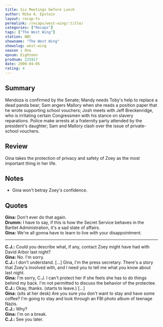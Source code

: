 ```yaml
---
title: Six Meetings before Lunch
author: Mika A. Epstein
layout: recap-tv
permalink: /recaps/west-wing/:title/
categories: ["Recaps"]
tags: ["The West Wing"]
station: NBC  
showname: "The West Wing"
showslug: west-wing  
season : One  
epnum: Eighteen  
prodnum: 225917
date: 2000-04-05
rating: 4  
---
```


## Summary

Mendoza is confirmed by the Senate; Mandy needs Toby's help to replace a dead panda bear; Sam angers Mallory when she reads a position paper that he wrote supporting school vouchers; Josh meets with Jeff Breckenridge, who is irritating certain Congressmen with his stance on slavery reparations. Police make arrests at a fraternity party attended by the president's daughter; Sam and Mallory clash over the issue of private-school vouchers.

## Review

Gina takes the protection of privacy and safety of Zoey as the most important thing in her life.

## Notes

* Gina won't betray Zoey's confidence.

## Quotes

**Gina:** Don't ever do that again.  
**Drumm:** I have to say, if this is how the Secret Service behaves in the Bartlet Administration, it's a sad state of affairs.  
**Gina:** We're all gonna have to learn to live with your disappointment.

- - -

**C.J.:** Could you describe what, if any, contact Zoey might have had with David Arbor last night?  
**Gina:** No. I'm sorry.  
**C.J.:** I don't understand. [&#8230;] Gina, I'm the press secretary. There's a story that Zoey's involved with, and I need you to tell me what you know about last night.  
**Gina:** I'm sorry, C.J. I can't protect her if she feels she has to do things behind my back. I'm not permitted to discuss the behavior of the protectee.  
**C.J.:** Okay, thanks. (starts to leave.) [&#8230;]  
**Gina:** (sits at her desk) Are you sure you don't want to stay and have some coffee? I'm going to stay and look through an FBI photo album of teenage Nazis.  
**C.J.:** Why?  
**Gina:** I'm on a break.  
**C.J.:** See you later.
